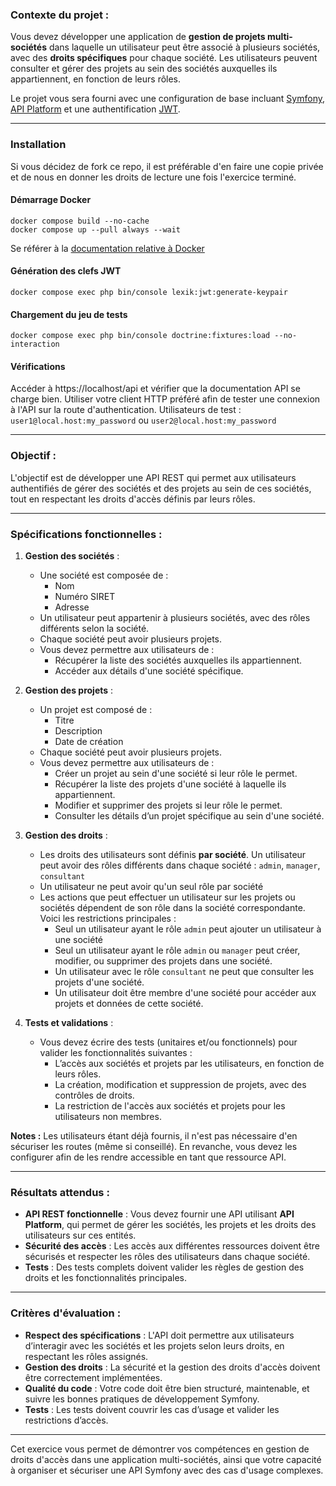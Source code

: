 ### Contexte du projet :

Vous devez développer une application de **gestion de projets multi-sociétés** dans laquelle un utilisateur peut être associé à plusieurs sociétés, avec des **droits spécifiques** pour chaque société. Les utilisateurs peuvent consulter et gérer des projets au sein des sociétés auxquelles ils appartiennent, en fonction de leurs rôles.

Le projet vous sera fourni avec une configuration de base incluant [Symfony](https://symfony.com/doc/current/index.html), [API Platform](https://api-platform.com/docs/core/) et une authentification [JWT](https://github.com/lexik/LexikJWTAuthenticationBundle).

---

### Installation

Si vous décidez de fork ce repo, il est préférable d'en faire une copie privée et de nous en donner les droits de lecture une fois l'exercice terminé.

#### Démarrage Docker

```shell
docker compose build --no-cache
docker compose up --pull always --wait
```

Se référer à la [documentation relative à Docker](https://github.com/dunglas/symfony-docker)

#### Génération des clefs JWT

```shell
docker compose exec php bin/console lexik:jwt:generate-keypair
```

#### Chargement du jeu de tests

```shell
docker compose exec php bin/console doctrine:fixtures:load --no-interaction
```

#### Vérifications

Accéder à https://localhost/api et vérifier que la documentation API se charge bien.
Utiliser votre client HTTP préféré afin de tester une connexion à l'API sur la route d'authentication.
Utilisateurs de test : `user1@local.host:my_password` ou `user2@local.host:my_password`

---

### Objectif :

L'objectif est de développer une API REST qui permet aux utilisateurs authentifiés de gérer des sociétés et des projets au sein de ces sociétés, tout en respectant les droits d'accès définis par leurs rôles.

---

### Spécifications fonctionnelles :

1. **Gestion des sociétés** :

    - Une société est composée de :
        - Nom
        - Numéro SIRET
        - Adresse
    - Un utilisateur peut appartenir à plusieurs sociétés, avec des rôles différents selon la société.
    - Chaque société peut avoir plusieurs projets.
    - Vous devez permettre aux utilisateurs de :
        - Récupérer la liste des sociétés auxquelles ils appartiennent.
        - Accéder aux détails d'une société spécifique.

2. **Gestion des projets** :

    - Un projet est composé de :
        - Titre
        - Description
        - Date de création
    - Chaque société peut avoir plusieurs projets.
    - Vous devez permettre aux utilisateurs de :
        - Créer un projet au sein d'une société si leur rôle le permet.
        - Récupérer la liste des projets d'une société à laquelle ils appartiennent.
        - Modifier et supprimer des projets si leur rôle le permet.
        - Consulter les détails d’un projet spécifique au sein d'une société.

3. **Gestion des droits** :

    - Les droits des utilisateurs sont définis **par société**. Un utilisateur peut avoir des rôles différents dans chaque société : `admin`, `manager`, `consultant`
    - Un utilisateur ne peut avoir qu'un seul rôle par société
    - Les actions que peut effectuer un utilisateur sur les projets ou sociétés dépendent de son rôle dans la société correspondante. Voici les restrictions principales :
        - Seul un utilisateur ayant le rôle `admin` peut ajouter un utilisateur à une société
        - Seul un utilisateur ayant le rôle `admin` ou `manager` peut créer, modifier, ou supprimer des projets dans une société.
        - Un utilisateur avec le rôle `consultant` ne peut que consulter les projets d'une société.
        - Un utilisateur doit être membre d'une société pour accéder aux projets et données de cette société.

4. **Tests et validations** :
    - Vous devez écrire des tests (unitaires et/ou fonctionnels) pour valider les fonctionnalités suivantes :
        - L’accès aux sociétés et projets par les utilisateurs, en fonction de leurs rôles.
        - La création, modification et suppression de projets, avec des contrôles de droits.
        - La restriction de l'accès aux sociétés et projets pour les utilisateurs non membres.

**Notes :**
Les utilisateurs étant déjà fournis, il n'est pas nécessaire d'en sécuriser les routes (même si conseillé). En revanche, vous devez les configurer afin de les rendre accessible en tant que ressource API.

---

### Résultats attendus :

-   **API REST fonctionnelle** : Vous devez fournir une API utilisant **API Platform**, qui permet de gérer les sociétés, les projets et les droits des utilisateurs sur ces entités.
-   **Sécurité des accès** : Les accès aux différentes ressources doivent être sécurisés et respecter les rôles des utilisateurs dans chaque société.
-   **Tests** : Des tests complets doivent valider les règles de gestion des droits et les fonctionnalités principales.

---

### Critères d'évaluation :

-   **Respect des spécifications** : L'API doit permettre aux utilisateurs d’interagir avec les sociétés et les projets selon leurs droits, en respectant les rôles assignés.
-   **Gestion des droits** : La sécurité et la gestion des droits d'accès doivent être correctement implémentées.
-   **Qualité du code** : Votre code doit être bien structuré, maintenable, et suivre les bonnes pratiques de développement Symfony.
-   **Tests** : Les tests doivent couvrir les cas d’usage et valider les restrictions d’accès.

---

Cet exercice vous permet de démontrer vos compétences en gestion de droits d'accès dans une application multi-sociétés, ainsi que votre capacité à organiser et sécuriser une API Symfony avec des cas d'usage complexes.
